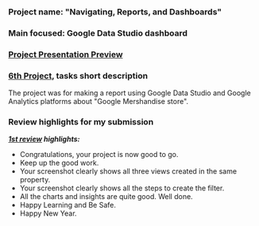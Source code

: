 ### Project name: "Navigating, Reports, and Dashboards"
### Main focused: Google Data Studio dashboard
### [Project Presentation Preview](https://github.com/Mostafa-At-GitHub/Udacity-Marketing-Analytics-Nanodegree_-_MyProjects/blob/main/6th%20proj%20-%20Google%20Data%20Studio%20dashboard/6TH%20PROJECT%20Navigating%2C%20Reports%2C%20and%20Dashboards.pdf)
### [6th Project](https://github.com/Mostafa-At-GitHub/Udacity-Marketing-Analytics-Nanodegree_-_MyProjects/blob/main/6th%20proj%20-%20Google%20Data%20Studio%20dashboard/6TH%20PROJECT%20Navigating%2C%20Reports%2C%20and%20Dashboards.pdf), tasks short description

 The project was for making a report using Google Data Studio and Google Analytics platforms about "Google Mershandise store".

### Review highlights for my submission

*__[1st review](https://github.com/Mostafa-At-GitHub/Udacity-Marketing-Analytics-Nanodegree_-_MyProjects/blob/main/6th%20proj%20-%20Google%20Data%20Studio%20dashboard/Udacity%20Detailed%20Review/1st%20Udacity%20Review%20-%20Meets%20Specifications.pdf) highlights:__*

- Congratulations, your project is now good to go.
- Keep up the good work.
- Your screenshot clearly shows all three views created in the same property.
- Your screenshot clearly shows all the steps to create the filter.
- All the charts and insights are quite good. Well done.
- Happy Learning and Be Safe.
- Happy New Year.
